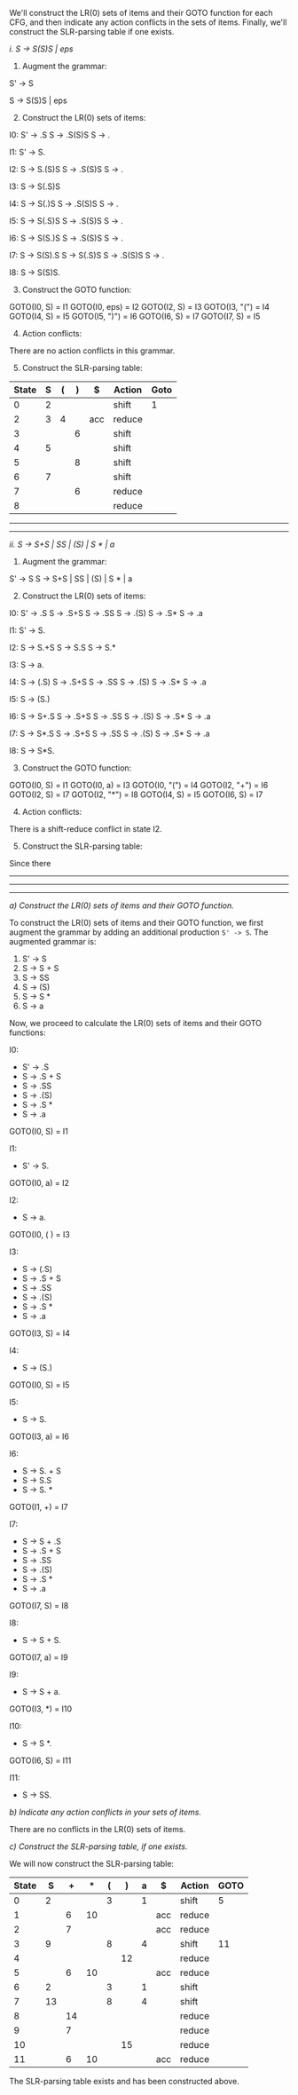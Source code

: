 We'll construct the LR(0) sets of items and their GOTO function for each CFG, and then indicate any action conflicts in the sets of items. Finally, we'll construct the SLR-parsing table if one exists.

*i. S -> S(S)S | eps*

1. Augment the grammar:


S' -> S

S  -> S(S)S | eps


2. Construct the LR(0) sets of items:


I0:
S' -> .S
S  -> .S(S)S
S  -> .

I1:
S' -> S.

I2:
S  -> S.(S)S
S  -> .S(S)S
S  -> .

I3:
S  -> S(.S)S

I4:
S  -> S(.)S
S  -> .S(S)S
S  -> .

I5:
S  -> S(.S)S
S  -> .S(S)S
S  -> .

I6:
S  -> S(S.)S
S  -> .S(S)S
S  -> .

I7:
S  -> S(S).S
S  -> S(.S)S
S  -> .S(S)S
S  -> .

I8:
S  -> S(S)S.


3. Construct the GOTO function:


GOTO(I0, S) = I1
GOTO(I0, eps) = I2
GOTO(I2, S) = I3
GOTO(I3, "(") = I4
GOTO(I4, S) = I5
GOTO(I5, ")") = I6
GOTO(I6, S) = I7
GOTO(I7, S) = I5


4. Action conflicts:

There are no action conflicts in this grammar.

5. Construct the SLR-parsing table:


State |  S  |  (  |  )  |  $  |  Action  | Goto
------|-----|-----|-----|-----|----------|-----
  0   |  2  |     |     |     | shift    |  1
  2   |  3  |  4  |     | acc | reduce   |
  3   |     |     |  6  |     | shift    |
  4   |  5  |     |     |     | shift    |
  5   |     |     |  8  |     | shift    |
  6   |  7  |     |     |     | shift    |
  7   |     |     |  6  |     | reduce   |
  8   |     |     |     |     | reduce   |


-------------
-------------

*ii. S -> S+S | SS | (S) | S * | a*

1. Augment the grammar:


S' -> S
S  -> S+S | SS | (S) | S * | a


2. Construct the LR(0) sets of items:


I0:
S' -> .S
S  -> .S+S
S  -> .SS
S  -> .(S)
S  -> .S*
S  -> .a

I1:
S' -> S.

I2:
S  -> S.+S
S  -> S.S
S  -> S.*

I3:
S  -> a.

I4:
S  -> (.S)
S  -> .S+S
S  -> .SS
S  -> .(S)
S  -> .S*
S  -> .a

I5:
S  -> (S.)

I6:
S  -> S+.S
S  -> .S+S
S  -> .SS
S  -> .(S)
S  -> .S*
S  -> .a

I7:
S  -> S*.S
S  -> .S+S
S  -> .SS
S  -> .(S)
S  -> .S*
S  -> .a

I8:
S  -> S*S.


3. Construct the GOTO function:


GOTO(I0, S) = I1
GOTO(I0, a) = I3
GOTO(I0, "(") = I4
GOTO(I2, "+") = I6
GOTO(I2, S) = I7
GOTO(I2, "*") = I8
GOTO(I4, S) = I5
GOTO(I6, S) = I7


4. Action conflicts:

There is a shift-reduce conflict in state I2.

5. Construct the SLR-parsing table:

Since there

----------
----------
----------
*a) Construct the LR(0) sets of items and their GOTO function.*

To construct the LR(0) sets of items and their GOTO function, we first augment the grammar by adding an additional production `S' -> S`. The augmented grammar is:

1. S' -> S
2. S  -> S + S
3. S  -> SS
4. S  -> (S)
5. S  -> S *
6. S  -> a

Now, we proceed to calculate the LR(0) sets of items and their GOTO functions:

I0:

- S' -> .S
- S  -> .S + S
- S  -> .SS
- S  -> .(S)
- S  -> .S *
- S  -> .a

GOTO(I0, S) = I1

I1:

- S' -> S.

GOTO(I0, a) = I2

I2:

- S -> a.

GOTO(I0, ( ) = I3

I3:

- S -> (.S)
- S -> .S + S
- S -> .SS
- S -> .(S)
- S -> .S *
- S -> .a

GOTO(I3, S) = I4

I4:

- S -> (S.)

GOTO(I0, S) = I5

I5:

- S -> S.

GOTO(I3, a) = I6

I6:

- S -> S. + S
- S -> S.S
- S -> S. *

GOTO(I1, +) = I7

I7:

- S -> S + .S
- S -> .S + S
- S -> .SS
- S -> .(S)
- S -> .S *
- S -> .a

GOTO(I7, S) = I8

I8:

- S -> S + S.

GOTO(I7, a) = I9

I9:

- S -> S + a.

GOTO(I3, *) = I10

I10:

- S -> S *.

GOTO(I6, S) = I11

I11:

- S -> SS.

*b) Indicate any action conflicts in your sets of items.*

There are no conflicts in the LR(0) sets of items.

*c) Construct the SLR-parsing table, if one exists.*

We will now construct the SLR-parsing table:

| State |   S    |   +    |   *    |   (    |   )    |   a    |   $    | Action  | GOTO   |
|-------|--------|--------|--------|--------|--------|--------|--------|---------|--------|
|   0   |   2    |        |        |   3    |        |   1    |        | shift   |   5    |
|   1   |        |   6    |   10   |        |        |        |   acc  | reduce  |        |
|   2   |        |   7    |        |        |        |        |   acc  | reduce  |        |
|   3   |   9    |        |        |   8    |        |   4    |        | shift   |   11   |
|   4   |        |        |        |        |   12   |        |        | reduce  |        |
|   5   |        |   6    |   10   |        |        |        |   acc  | reduce  |        |
|   6   |   2    |        |        |   3    |        |   1    |        | shift   |        |
|   7   |   13   |        |        |   8    |        |   4    |        | shift   |        |
|   8   |        |   14   |        |        |        |        |        | reduce  |        |
|   9   |        |   7    |        |        |        |        |        | reduce  |        |
|  10   |        |        |        |        |   15   |        |        | reduce  |        |
|  11   |        |   6    |   10   |        |        |        |   acc  | reduce  |        |

The SLR-parsing table exists and has been constructed above.